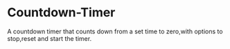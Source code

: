 # Countdown-Timer
A countdown timer that counts down from a set time to zero,with options to stop,reset and start the timer.
